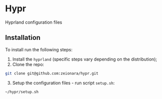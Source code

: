 # Hypr

Hyprland configuration files

## Installation

To install run the following steps:

1. Install the `hyprland` (specific steps vary depending on the distribution);
2. Clone the repo:

```sh
git clone git@github.com:zeionara/hypr.git
```

3. Setup the configuration files - run script `setup.sh`:

```sh
~/hypr/setup.sh
```
